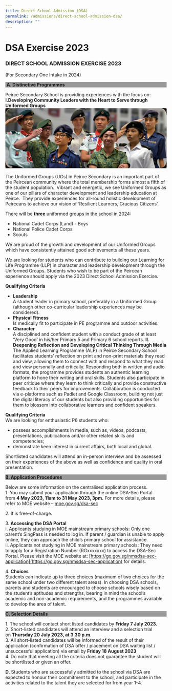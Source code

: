 ```yaml
---
title: Direct School Admission (DSA)
permalink: /admissions/direct-school-admission-dsa/
description: ""
---
```

# **DSA Exercise 2023**

### DIRECT SCHOOL ADMISSION EXERCISE 2023  
(For Secondary One Intake in 2024)

<div style="background-color: #999999;">&nbsp;<b>A. Distinctive Programmes</b></div>

Peirce Secondary School is providing experiences with the focus on:<br>
**I.Developing Community Leaders with the Heart to Serve through Uniformed Groups**
![](/images/dsa221-1024x382-1.png)

The Uniformed Groups (UGs) in Peirce Secondary is an important part of the Peircean community where the total membership forms almost a fifth of the student population.&nbsp; Vibrant and energetic, we see Uniformed Groups as one of our pillars of character development and leadership education at Peirce.&nbsp; They provide experiences for all-round holistic development of Peirceans to achieve our vision of ‘Resilient Learners, Gracious Citizens’.

There will be&nbsp;**three**&nbsp;uniformed groups in the school in 2024:
*   National Cadet Corps (Land) - Boys
*   National Police Cadet Corps
*   Scouts

We are proud of the growth and development of our Uniformed Groups which have consistently attained good achievements all these years.

We are looking for students who can contribute to building our Learning for Life Programme (LLP) in character and leadership development through the Uniformed Groups. Students who wish to be part of the Peircean experience should apply via the 2023 Direct School Admission Exercise.

**Qualifying Criteria**
*   **Leadership**   
A student leader in primary school, preferably in a Uniformed Group (although other co-curricular leadership experiences may be considered).
*   **Physical Fitness**   
Is medically fit to participate in PE programme and outdoor activities.
*   **Character**   
A disciplined and confident student with a conduct grade of at least ‘Very Good’ in his/her Primary 5 and Primary 6 school reports.
**II. Deepening Reflection and Developing Critical Thinking Through Media**
The Applied Learning Programme (ALP) in Peirce Secondary School facilitates students’ reflection on print and non-print materials they read and view, allowing them to connect with and respond to what they read and view personally and critically. Responding both in written and audio formats, the programme provides students an authentic learning platform to hone their writing and oral skills. Students also participate in peer critique where they learn to think critically and provide constructive feedback to their peers for improvements. Collaboration is conducted via e-platforms such as Padlet and Google Classroom, building not just the digital literacy of our students but also providing opportunities for them to blossom into collaborative learners and confident speakers.

**Qualifying Criteria**<br>
We are looking for enthusiastic P6 students who:
*   possess accomplishments in media, such as, videos, podcasts, presentations, publications and/or other related skills and competencies;
*   demonstrate keen interest in current affairs, both local and global.

Shortlisted candidates will attend an in-person interview and be assessed on their experiences of the above as well as confidence and quality in oral presentation.

<div style="background-color: #999999;"><b>B. Application Procedures</b></div>

Below are some information on the centralised application process.<br>
1\.  You may submit your application through the online DSA-Sec Portal from&nbsp;**4 May 2023, 11am to 31 May 2023, 3pm.**   For more details, please refer to MOE website –&nbsp;[moe.gov.sg/dsa-sec](http://www.moe.gov.sg/dsa-sec)

2\.  It is free-of-charge.  

3\.  **Accessing the DSA Portal** <br>
i. Applicants studying in MOE mainstream primary schools: Only one parent’s SingPass is needed to log in. If parent / guardian is unable to apply online, they can approach the child’s primary school for assistance.   
ii. Applicants not studying in MOE mainstream primary schools: They need to apply for a Registration Number (RGxxxxxxx) to access the DSA-Sec Portal. Please visit the MOE website at: [https://go.gov.sg/nmsdsa-sec-application](https://go.gov.sg/nmsdsa-sec-application) for details.

4\.  **Choices**    
Students can indicate up to three choices (maximum of two choices for the same school under two different talent areas). In choosing DSA schools, parents and students are encouraged to choose schools wisely based on the student’s aptitudes and strengths, bearing in mind the school’s academic and non-academic requirements, and the programmes available to develop the area of talent.

<div style="background-color: #999999;"><b>C. Selection Details</b></div>

1\.  The school will contact short listed candidates by&nbsp;**Friday&nbsp;7 July 2023.**     
2\.  Short-listed candidates will attend an interview and a selection trial on&nbsp;**Thursday 20 July 2023, at 3.30 p.m.**     
3\.  All short-listed candidates will be informed of the result of their application (confirmation of DSA offer / placement on DSA waiting list / unsuccessful application) via email by&nbsp;**Friday 18 August 2023**    
4\.  Do note that meeting all the criteria does not guarantee the student will be shortlisted or given an offer.

**D**. Students who are successfully admitted to the school via DSA are expected to honour their commitment to the school, and participate in the activities related to the talent they are selected for from year 1-4.